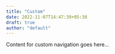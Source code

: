 ```yaml
---
title: "Custom"
date: 2022-11-07T14:47:39+05:30
draft: true
author: "default"
---
```


Content for custom navigation goes here...